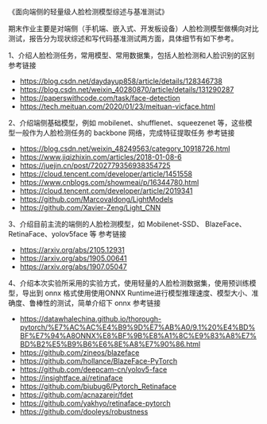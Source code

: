 《面向端侧的轻量级人脸检测模型综述与基准测试》

期末作业主要是对端侧（手机端、嵌入式、开发板设备）人脸检测模型做横向对比测试，报告分为现状综述和写代码基准测试两方面，具体细节有如下参考。

1、介绍人脸检测任务，常用模型、常用数据集，包括人脸检测和人脸识别的区别
参考链接
- https://blog.csdn.net/daydayup858/article/details/128346738
- https://blog.csdn.net/weixin_40280870/article/details/131290287
- https://paperswithcode.com/task/face-detection
- https://tech.meituan.com/2020/01/23/meituan-vicface.html

2、介绍端侧基础模型，例如 mobilenet、shufflenet、squeezenet 等，这些模型一般作为人脸检测任务的 backbone 网络，完成特征提取任务
参考链接
- https://blog.csdn.net/weixin_48249563/category_10918726.html
- https://www.jiqizhixin.com/articles/2018-01-08-6
- https://juejin.cn/post/7202779356938354725
- https://cloud.tencent.com/developer/article/1451558
- https://www.cnblogs.com/showmeai/p/16344780.html
- https://cloud.tencent.com/developer/article/2019341
- https://github.com/Marcovaldong/LightModels
- https://github.com/Xavier-Zeng/Light_CNN

3、介绍目前主流的端侧的人脸检测模型，如 Mobilenet-SSD、 BlazeFace、RetinaFace、yolov5face 等
参考链接
- https://arxiv.org/abs/2105.12931
- https://arxiv.org/abs/1905.00641
- https://arxiv.org/abs/1907.05047

4、介绍本次实验所采用的实验方式，使用轻量的人脸检测数据集，使用预训练模型，导出到 onnx 格式使用使用ONNX Runtime进行模型推理速度、模型大小、准确度、鲁棒性的测试，简单介绍下 onnx
参考链接
- https://datawhalechina.github.io/thorough-pytorch/%E7%AC%AC%E4%B9%9D%E7%AB%A0/9.1%20%E4%BD%BF%E7%94%A8ONNX%E8%BF%9B%E8%A1%8C%E9%83%A8%E7%BD%B2%E5%B9%B6%E6%8E%A8%E7%90%86.html
- https://github.com/zineos/blazeface
- https://github.com/hollance/BlazeFace-PyTorch
- https://github.com/deepcam-cn/yolov5-face
- https://insightface.ai/retinaface
- https://github.com/biubug6/Pytorch_Retinaface
- https://github.com/acnazarejr/fdet
- https://github.com/yakhyo/retinaface-pytorch
- https://github.com/dooleys/robustness
